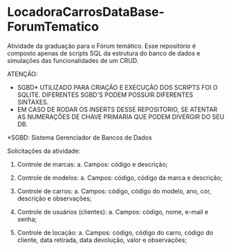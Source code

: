 # LocadoraCarrosDataBase-ForumTematico

Atividade da graduação para o Fórum temático.
Esse repositório é composto apenas de scripts SQL da estrutura do banco de dados e simulações das funcionalidades de um CRUD.

ATENÇÃO: 
- SGBD* UTILIZADO PARA CRIAÇÃO E EXECUÇÃO DOS SCRIPTS FOI O SQLITE. DIFERENTES SGBD'S PODEM POSSUIR DIFERENTES SINTAXES.
- EM CASO DE RODAR OS INSERTS DESSE REPOSITORIO, SE ATENTAR AS NUMERAÇÕES DE CHAVE PRIMARIA QUE PODEM DIVERGIR DO SEU DB.

*SGBD: Sistema Gerenciador de Bancos de Dados

Solicitações da atividade:
1. Controle de marcas:
a. Campos: código e descrição;

2. Controle de modelos:
a. Campos: código, código da marca e descrição;

3. Controle de carros:
a. Campos: código, código do modelo, ano, cor, descrição e observações;

4. Controle de usuários (clientes):
a. Campos: código, nome, e-mail e senha;

5. Controle de locação:
a. Campos: código, código do carro, código do cliente, data retirada, data devolução,
valor e observações;
